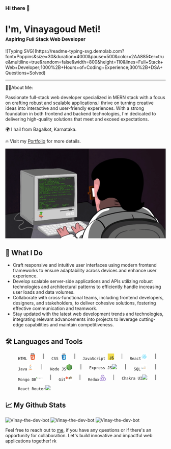 ### Hi there 👋

# I'm, Vinayagoud Meti! <div style="font-size:15px; padding-top:5px" >Aspiring Full Stack Web Developer</div>

<div>![Typing SVG](https://readme-typing-svg.demolab.com?font=Poppins&size=30&duration=4000&pause=500&color=2AA885&center=true&multiline=true&random=false&width=800&height=110&lines=Full+Stack+Web+Developer;1000%2B+Hours+of+Coding+Experience;300%2B+DSA+Questions+Solved)</div>

<hr>

👨‍💻About Me:

<p>
Passionate full-stack web developer specialized in MERN stack with a focus on crafting robust and scalable applications.I thrive on turning creative ideas into interactive and user-friendly experiences. With a strong foundation in both frontend and backend technologies, I'm dedicated to delivering high-quality solutions that meet and exceed expectations.
</p>

<p>🌍 I hail from Bagalkot, Karnataka.</p>
<p>🔥 Visit my <a href="https://vinay-the-dev-bot.github.io/" >Portfolio</a> for more details.</p>

![Coding Animation](<Coding Animation.gif>)

## 🚀 What I Do

- Craft responsive and intuitive user interfaces using modern frontend frameworks to ensure adaptability across devices and enhance user experience.
- Develop scalable server-side applications and APIs utilizing robust technologies and architectural patterns to efficiently handle increasing user loads and data volumes.
- Collaborate with cross-functional teams, including frontend developers, designers, and stakeholders, to deliver cohesive solutions, fostering effective communication and teamwork.
- Stay updated with the latest web development trends and technologies, integrating relevant advancements into projects to leverage cutting-edge capabilities and maintain competitiveness.

## 🛠️ Languages and Tools

<div style=" display:flex; padding:0 30px ; flex-wrap: wrap; justify-content:space-between; gap:10px " >
<code style="padding:0px 10px" >HTML <img height="20" src="https://raw.githubusercontent.com/github/explore/80688e429a7d4ef2fca1e82350fe8e3517d3494d/topics/html/html.png"></code>  |  
<code style="padding:0px 10px" >CSS <img height="20" src="https://raw.githubusercontent.com/github/explore/80688e429a7d4ef2fca1e82350fe8e3517d3494d/topics/css/css.png"></code>  |  
<code style="padding:0px 10px" >JavaScript <img height="20" src="https://raw.githubusercontent.com/github/explore/80688e429a7d4ef2fca1e82350fe8e3517d3494d/topics/javascript/javascript.png"></code>  |  
<code style="padding:0px 10px" >React<img height="20" src="https://raw.githubusercontent.com/github/explore/80688e429a7d4ef2fca1e82350fe8e3517d3494d/topics/react/react.png"></code>  |  
<code style="padding:0px 10px" >Java<img height="20" src="https://raw.githubusercontent.com/github/explore/80688e429a7d4ef2fca1e82350fe8e3517d3494d/topics/java/java.png"></code>  |  
<code style="padding:0px 10px" >Node JS<img height="20" src="https://raw.githubusercontent.com/github/explore/80688e429a7d4ef2fca1e82350fe8e3517d3494d/topics/nodejs/nodejs.png"></code> | 
<code style="padding:0px 10px" >Express JS<img height="20" src="./images/express.png"></code>  |  
<code style="padding:0px 10px" >SQL<img height="20" src="https://raw.githubusercontent.com/github/explore/80688e429a7d4ef2fca1e82350fe8e3517d3494d/topics/mysql/mysql.png"></code>  |  
<code style="padding:0px 10px" >Mongo DB<img height="20" src="https://raw.githubusercontent.com/github/explore/80688e429a7d4ef2fca1e82350fe8e3517d3494d/topics/mongodb/mongodb.png"></code>  |  
<code style="padding:0px 10px" >Git<img height="20" src="https://raw.githubusercontent.com/github/explore/80688e429a7d4ef2fca1e82350fe8e3517d3494d/topics/git/git.png"></code>  |  
<code style="padding:0px 10px" >Redux<img height="20" src="https://raw.githubusercontent.com/github/explore/80688e429a7d4ef2fca1e82350fe8e3517d3494d/topics/redux/redux.png"></code>  |  
<code style="padding:0px 10px" >Chakra UI<img height="20" src="https://camo.githubusercontent.com/cc2a35e9b9f2ce775a56de312172819c6a968abc021e8471c8c8471dea7705b0/68747470733a2f2f696d672e736869656c64732e696f2f62616467652f4368616b72612d2d55492d3331393739353f7374796c653d666f722d7468652d6261646765266c6f676f3d6368616b72612d7569266c6f676f436f6c6f723d7768697465"></code>  |  <code style="padding:0px 10px" >React Router<img height="20" src="./images/react-router.png"></code>
</div>

## 📈 My Github Stats

<p>
<img src="https://github-readme-stats.vercel.app/api?username=Vinay-the-dev-bot&show_icons=true&theme=gotham&hide_border=false&border_radius=10&card_width=500" alt="Vinay-the-dev-bot" /> 
<img src="https://github-readme-streak-stats.herokuapp.com/?user=Vinay-the-dev-bot&theme=gotham&hide_border=false&border_radius=10&date_format=j%20M%5B%20Y%5D&mode=weekly&card_width=500" alt="Vinay-the-dev-bot" /> 
<img src="https://github-readme-stats.vercel.app/api/top-langs/?username=Vinay-the-dev-bot&show_icons=true&theme=gotham&hide_border=false&border_radius=10&height=500&card_width=500" alt="Vinay-the-dev-bot" /></p>

Feel free to reach out to [me](Vinaygouda.meti16@gmail.com), if you have any questions or if there's an opportunity for collaboration. Let's build innovative and impactful web applications together!
rk
